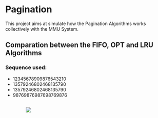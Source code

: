 <h1>Pagination</h1>

<p>This project aims at simulate how the Pagination Algorithms works collectively with the MMU System.</p>


<h2>Comparation between the FIFO, OPT and LRU Algorithms</h2>

<h3>Sequence used:</h3>
<ul>
  <li>12345678909876543210</li>
  <li>13579246802468135790</li>
  <li>13579246802468135790</li>
  <li>98769876987698769876</li>
<ul>

<div style="padding: 1rem">
  <img src="https://github.com/DreaMagici4n/pagination/assets/102836495/40419c96-22ad-40b5-a05a-caf7d273eb71">
</div>
